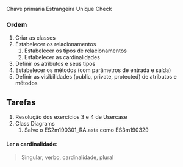 Chave primária
Estrangeira
Unique
Check

### Ordem
1. Criar as classes
2. Estabelecer os relacionamentos
	1. Estabelecer os tipos de relacionamentos
	2. Estabelecer as cardinalidades
3. Definir os atributos e seus tipos
4. Estabelecer os métodos (com parâmetros de entrada e saída)
5. Definir as visibilidades (public, private, protected) de atributos e métodos

## Tarefas
1. Resolução dos exercícios 3 e 4 de Usercase
2. Class Diagrams
	1. Salve o ES2m190301_RA.asta como ES3m190329


#### Ler a cardinalidade:
> Singular, verbo, cardinalidade, plural

<!--stackedit_data:
eyJoaXN0b3J5IjpbMTc5MzA1NzkxNiwyMTE1NTQxMDU1LDEyMz
Y4NTQxODUsMTEyMzAyMzU0NCwtMTkzNTk3ODgxMl19
-->